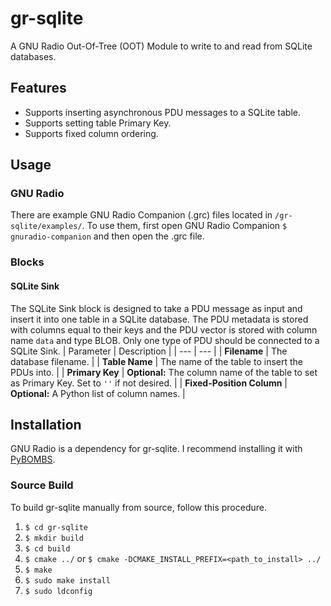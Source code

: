 # gr-sqlite
A GNU Radio Out-Of-Tree (OOT) Module to write to and read from SQLite databases.


## Features
* Supports inserting asynchronous PDU messages to a SQLite table.
* Supports setting table Primary Key.
* Supports fixed column ordering.


## Usage
### GNU Radio
There are example GNU Radio Companion (.grc) files located in `/gr-sqlite/examples/`.  To use them, first open GNU Radio Companion `$ gnuradio-companion` and then open the .grc file.

### Blocks
#### SQLite Sink
The SQLite Sink block is designed to take a PDU message as input and insert it into one table in a SQLite database.  The PDU metadata is stored with columns equal to their keys and the PDU vector is stored with column name `data` and type BLOB.  Only one type of PDU should be connected to a SQLite Sink.
| Parameter | Description |
| --- | --- |
| **Filename** | The database filename. |
| **Table Name** | The name of the table to insert the PDUs into. |
| **Primary Key** | **Optional:** The column name of the table to set as Primary Key.  Set to `''` if not desired. |
| **Fixed-Position Column** | **Optional:** A Python list of column names. |


## Installation
GNU Radio is a dependency for gr-sqlite.  I recommend installing it with [PyBOMBS](https://github.com/gnuradio/pybombs).

### Source Build
To build gr-sqlite manually from source, follow this procedure.

1. `$ cd gr-sqlite`
2. `$ mkdir build`
3. `$ cd build`
4. `$ cmake ../` or `$ cmake -DCMAKE_INSTALL_PREFIX=<path_to_install> ../`
5. `$ make`
6. `$ sudo make install`
7. `$ sudo ldconfig`
